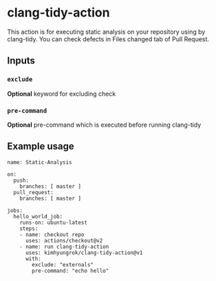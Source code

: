 # clang-tidy-action

This action is for executing static analysis on your repository using by clang-tidy. You can check defects in Files changed tab of Pull Request.

## Inputs

### `exclude`

**Optional** keyword for excluding check

### `pre-command`

**Optional** pre-command which is executed before running clang-tidy

## Example usage

```
name: Static-Analysis

on:  
  push:
    branches: [ master ]
  pull_request:
    branches: [ master ]

jobs:
  hello_world_job:
    runs-on: ubuntu-latest
    steps:
    - name: checkout repo
      uses: actions/checkout@v2
    - name: run clang-tidy-action
      uses: kimhyungrok/clang-tidy-action@v1
      with:
        exclude: "externals"
        pre-command: "echo hello"
```
